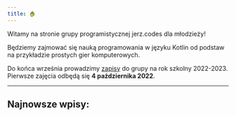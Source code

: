 ```yaml
---
title: 🏠
---
```


Witamy na stronie grupy programistycznej jerz.codes dla młodzieży!

Będziemy zajmować się nauką programowania w języku Kotlin od podstaw na przykładzie prostych gier komputerowych.

Do końca września prowadzimy [zapisy](zapisy) do grupy na rok szkolny 2022-2023. Pierwsze zajęcia odbędą się **4&nbsp;października&nbsp;2022**.

---
## Najnowsze wpisy: